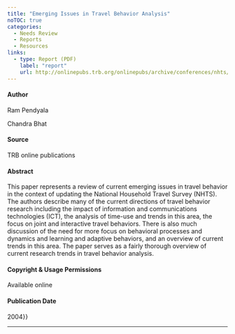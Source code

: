 ```yaml
---
title: "Emerging Issues in Travel Behavior Analysis"
noTOC: true
categories:
  - Needs Review
  - Reports
  - Resources
links:
  - type: Report (PDF)
    label: "report"
    url: http://onlinepubs.trb.org/onlinepubs/archive/conferences/nhts/Pendyala.pdf
---
```



#### Author

Ram Pendyala

Chandra Bhat

#### Source

TRB online publications

#### Abstract

This paper represents a review of current emerging issues in travel behavior in the context of updating the National Household Travel Survey (NHTS). The authors describe many of the current directions of travel behavior research including the impact of information and communications technologies (ICT), the analysis of time-use and trends in this area, the focus on joint and interactive travel behaviors. There is also much discussion of the need for more focus on behavioral processes and dynamics and learning and adaptive behaviors, and an overview of current trends in this area. The paper serves as a fairly thorough overview of current research trends in travel behavior analysis.

#### Copyright & Usage Permissions

Available online

#### Publication Date

2004}}

------------------------------------------------------------------------



